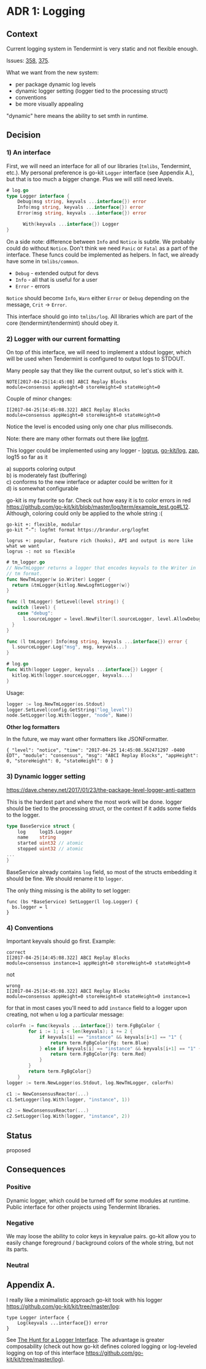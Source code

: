 # ADR 1: Logging

## Context

Current logging system in Tendermint is very static and not flexible enough.

Issues: [358](https://my-tendermint/tendermint/issues/358), [375](https://my-tendermint/tendermint/issues/375).

What we want from the new system:

- per package dynamic log levels
- dynamic logger setting (logger tied to the processing struct)
- conventions
- be more visually appealing

"dynamic" here means the ability to set smth in runtime.

## Decision

### 1) An interface

First, we will need an interface for all of our libraries (`tmlibs`, Tendermint, etc.). My personal preference is go-kit `Logger` interface (see Appendix A.), but that is too much a bigger change. Plus we will still need levels.

```go
# log.go
type Logger interface {
    Debug(msg string, keyvals ...interface{}) error
    Info(msg string, keyvals ...interface{}) error
    Error(msg string, keyvals ...interface{}) error

	  With(keyvals ...interface{}) Logger
}
```

On a side note: difference between `Info` and `Notice` is subtle. We probably
could do without `Notice`. Don't think we need `Panic` or `Fatal` as a part of
the interface. These funcs could be implemented as helpers. In fact, we already
have some in `tmlibs/common`.

- `Debug` - extended output for devs
- `Info` - all that is useful for a user
- `Error` - errors

`Notice` should become `Info`, `Warn` either `Error` or `Debug` depending on the message, `Crit` -> `Error`.

This interface should go into `tmlibs/log`. All libraries which are part of the core (tendermint/tendermint) should obey it.

### 2) Logger with our current formatting

On top of this interface, we will need to implement a stdout logger, which will be used when Tendermint is configured to output logs to STDOUT.

Many people say that they like the current output, so let's stick with it.

```
NOTE[2017-04-25|14:45:08] ABCI Replay Blocks                       module=consensus appHeight=0 storeHeight=0 stateHeight=0
```

Couple of minor changes:

```
I[2017-04-25|14:45:08.322] ABCI Replay Blocks            module=consensus appHeight=0 storeHeight=0 stateHeight=0
```

Notice the level is encoded using only one char plus milliseconds.

Note: there are many other formats out there like [logfmt](https://brandur.org/logfmt).

This logger could be implemented using any logger - [logrus](https://github.com/sirupsen/logrus), [go-kit/log](https://github.com/go-kit/kit/tree/master/log), [zap](https://github.com/uber-go/zap), log15 so far as it

a) supports coloring output<br>
b) is moderately fast (buffering) <br>
c) conforms to the new interface or adapter could be written for it <br>
d) is somewhat configurable<br>

go-kit is my favorite so far. Check out how easy it is to color errors in red https://github.com/go-kit/kit/blob/master/log/term/example_test.go#L12. Although, coloring could only be applied to the whole string :(

```
go-kit +: flexible, modular
go-kit “-”: logfmt format https://brandur.org/logfmt

logrus +: popular, feature rich (hooks), API and output is more like what we want
logrus -: not so flexible
```

```go
# tm_logger.go
// NewTmLogger returns a logger that encodes keyvals to the Writer in
// tm format.
func NewTmLogger(w io.Writer) Logger {
  return &tmLogger{kitlog.NewLogfmtLogger(w)}
}

func (l tmLogger) SetLevel(level string() {
  switch (level) {
    case "debug":
      l.sourceLogger = level.NewFilter(l.sourceLogger, level.AllowDebug())
  }
}

func (l tmLogger) Info(msg string, keyvals ...interface{}) error {
  l.sourceLogger.Log("msg", msg, keyvals...)
}

# log.go
func With(logger Logger, keyvals ...interface{}) Logger {
  kitlog.With(logger.sourceLogger, keyvals...)
}
```

Usage:

```go
logger := log.NewTmLogger(os.Stdout)
logger.SetLevel(config.GetString("log_level"))
node.SetLogger(log.With(logger, "node", Name))
```

**Other log formatters**

In the future, we may want other formatters like JSONFormatter.

```
{ "level": "notice", "time": "2017-04-25 14:45:08.562471297 -0400 EDT", "module": "consensus", "msg": "ABCI Replay Blocks", "appHeight": 0, "storeHeight": 0, "stateHeight": 0 }
```

### 3) Dynamic logger setting

https://dave.cheney.net/2017/01/23/the-package-level-logger-anti-pattern

This is the hardest part and where the most work will be done. logger should be tied to the processing struct, or the context if it adds some fields to the logger.

```go
type BaseService struct {
    log     log15.Logger
    name    string
    started uint32 // atomic
    stopped uint32 // atomic
...
}
```

BaseService already contains `log` field, so most of the structs embedding it should be fine. We should rename it to `logger`.

The only thing missing is the ability to set logger:

```
func (bs *BaseService) SetLogger(l log.Logger) {
  bs.logger = l
}
```

### 4) Conventions

Important keyvals should go first. Example:

```
correct
I[2017-04-25|14:45:08.322] ABCI Replay Blocks                       module=consensus instance=1 appHeight=0 storeHeight=0 stateHeight=0
```

not

```
wrong
I[2017-04-25|14:45:08.322] ABCI Replay Blocks                       module=consensus appHeight=0 storeHeight=0 stateHeight=0 instance=1
```

for that in most cases you'll need to add `instance` field to a logger upon creating, not when u log a particular message:

```go
colorFn := func(keyvals ...interface{}) term.FgBgColor {
		for i := 1; i < len(keyvals); i += 2 {
			if keyvals[i] == "instance" && keyvals[i+1] == "1" {
				return term.FgBgColor{Fg: term.Blue}
			} else if keyvals[i] == "instance" && keyvals[i+1] == "1" {
				return term.FgBgColor{Fg: term.Red}
			}
		}
		return term.FgBgColor{}
	}
logger := term.NewLogger(os.Stdout, log.NewTmLogger, colorFn)

c1 := NewConsensusReactor(...)
c1.SetLogger(log.With(logger, "instance", 1))

c2 := NewConsensusReactor(...)
c2.SetLogger(log.With(logger, "instance", 2))
```

## Status

proposed

## Consequences

### Positive

Dynamic logger, which could be turned off for some modules at runtime. Public interface for other projects using Tendermint libraries.

### Negative

We may loose the ability to color keys in keyvalue pairs. go-kit allow you to easily change foreground / background colors of the whole string, but not its parts.

### Neutral

## Appendix A.

I really like a minimalistic approach go-kit took with his logger https://github.com/go-kit/kit/tree/master/log:

```
type Logger interface {
    Log(keyvals ...interface{}) error
}
```

See [The Hunt for a Logger Interface](https://go-talks.appspot.com/github.com/ChrisHines/talks/structured-logging/structured-logging.slide). The advantage is greater composability (check out how go-kit defines colored logging or log-leveled logging on top of this interface https://github.com/go-kit/kit/tree/master/log).
